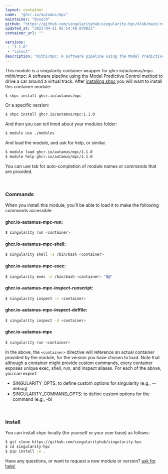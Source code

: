 ```yaml
---
layout: container
name:  "ghcr.io/autamus/mpc"
maintainer: "@vsoch"
github: "https://github.com/singularityhub/singularity-hpc/blob/main/registry/ghcr.io/autamus/mpc/container.yaml"
updated_at: "2021-04-21 05:54:48.870823"
container_url: ""

versions:
 - "1.1.0"
 - "latest"
description: "mithi/mpc: A software pipeline using the Model Predictive Control method to drive a car around a virtual track."
---
```


This module is a singularity container wrapper for ghcr.io/autamus/mpc.
mithi/mpc: A software pipeline using the Model Predictive Control method to drive a car around a virtual track.
After [installing shpc](#install) you will want to install this container module:

```bash
$ shpc install ghcr.io/autamus/mpc
```

Or a specific version:

```bash
$ shpc install ghcr.io/autamus/mpc:1.1.0
```

And then you can tell lmod about your modules folder:

```bash
$ module use ./modules
```

And load the module, and ask for help, or similar.

```bash
$ module load ghcr.io/autamus/mpc/1.1.0
$ module help ghcr.io/autamus/mpc/1.1.0
```

You can use tab for auto-completion of module names or commands that are provided.

<br>

### Commands

When you install this module, you'll be able to load it to make the following commands accessible:

#### ghcr.io-autamus-mpc-run:

```bash
$ singularity run <container>
```

#### ghcr.io-autamus-mpc-shell:

```bash
$ singularity shell -s /bin/bash <container>
```

#### ghcr.io-autamus-mpc-exec:

```bash
$ singularity exec -s /bin/bash <container> "$@"
```

#### ghcr.io-autamus-mpc-inspect-runscript:

```bash
$ singularity inspect -r <container>
```

#### ghcr.io-autamus-mpc-inspect-deffile:

```bash
$ singularity inspect -d <container>
```



#### ghcr.io-autamus-mpc

```bash
$ singularity run <container>
```


In the above, the `<container>` directive will reference an actual container provided
by the module, for the version you have chosen to load. Note that although a container
might provide custom commands, every container exposes unique exec, shell, run, and
inspect aliases. For each of the above, you can export:

 - SINGULARITY_OPTS: to define custom options for singularity (e.g., --debug)
 - SINGULARITY_COMMAND_OPTS: to define custom options for the command (e.g., -b)

<br>
  
### Install

You can install shpc locally (for yourself or your user base) as follows:

```bash
$ git clone https://github.com/singularityhub/singularity-hpc
$ cd singularity-hpc
$ pip install -e .
```

Have any questions, or want to request a new module or version? [ask for help!](https://github.com/singularityhub/singularity-hpc/issues)